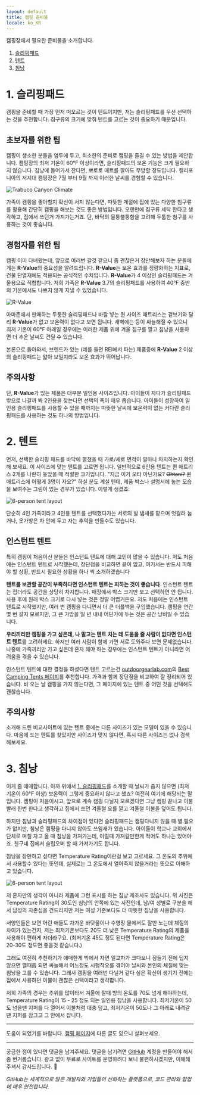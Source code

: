 ```yaml
---
layout: default
title: 캠핑 준비물
locale: ko_KR
---
```


캠핑장에서 필요한 준비물을 소개합니다.

1. [슬리핑패드](#1-슬리핑패드)
1. [텐트](#2-텐트)
1. [침낭](#3-침낭)

# 1. 슬리핑패드

캠핑을 준비할 때 가장 먼저 떠오르는 것이 텐트이지만, 저는 슬리핑패드를 우선 선택하는 것을 추천합니다. 침구류의 크기에 맞춰 텐트를 고르는 것이 중요하기 때문입니다.

## 초보자를 위한 팁

캠핑이 생소한 분들을 염두에 두고, 최소한의 준비로 캠핑을 즐길 수 있는 방법을 제안합니다. 캠핑장의 최저 기온이 60°F 이상이라면, 슬리핑패드의 보온 기능은 크게 필요하지 않습니다. 침낭에 들어가서 잔다면, 뽀로로 매트를 깔아도 무방할 정도입니다. 캘리포니아의 저지대 캠핑장은 7월 부터 9월 까지 이러한 날씨를 경험할 수 있습니다.

![Trabuco Canyon Climate](/assets/img/camping/trabuco_canyon_climate.svg)

가족이 캠핑을 좋아할지 확신이 서지 않는다면, 따뜻한 계절에 집에 있는 다양한 침구류를 활용해 간단히 캠핑을 해보는 것도 좋은 방법입니다. 오랜만에 침구류 세탁 한다고 생각하고, 집에서 쓰던거 가져가는거죠. 단, 바닥의 울퉁불퉁함을 고려해 두툼한 침구를 사용하는 것이 좋습니다.

## 경험자를 위한 팁

캠핑 이미 다녀왔는데, 앞으로 여러번 갈것 같으니 좀 괜찮은거 장만해보자 하는 분들에게는 **R-Value**의 중요성을 알려드립니다. **R-Value**는 보온 효과를 정량화하는 지표로, 건물 단열재에도 적용되는 공식적인 수치입니다. **R-Value**가 4 이상인 슬리핑패드는 겨울용으로 적합합니다. 저희 가족은 **R-Value** 3.7의 슬리핑패드를 사용하여 40°F 중반의 기온에서도 나쁘지 않게 지낼 수 있었습니다.

![**R-Value**](/assets/img/camping/r-value.jpg)

아마존에서 판매하는 두툼한 슬리핑패드나 바람 넣는 퀸 사이즈 매트리스는 겉보기와 달리 **R-Value**가 없고 보온력이 없다고 보면 됩니다. 새벽에는 등이 싸늘해질 수 있으니 최저 기온이 60°F 아래일 경우에는 이러한 제품 위에 겨울 침구를 깔고 침낭을 사용하면 더 추운 날씨도 견딜 수 있습니다.

본론으로 돌아와서, 브렌드가 있는 (예를 들면 REI에서 파는) 제품중에 **R-Value** 2 이상의 슬리핑패드는 얇아 보일지라도 보온 효과가 뛰어납니다.

## 주의사항

단, **R-Value**가 있는 제품은 대부분 일인용 사이즈입니다. 아이들이 자다가 슬리핑패드 밖으로 나갈까 봐 2인용을 찾는다면 선택의 폭이 매우 좁습니다. 아이들이 성장하여 일인용 슬리핑패드를 사용할 수 있을 때까지는 따뜻한 날씨에 보온력이 없는 커다란 슬리핑패드를 사용하는 것도 하나의 방법입니다.

# 2. 텐트

먼저, 선택한 슬리핑 패드를 바닥에 펼쳤을 때 가로/세로 면적이 얼마나 차지하는지 확인해 보세요. 이 사이즈에 맞는 텐트를 고르면 됩니다. 일반적으로 6인용 텐트는 퀸 매트리스 2개를 나란히 놓았을 때 적절한 크기입니다. "지금 이거 오타 아닌가요? ~~Ohtani?~~ 퀸 매트리스에 어떻게 3명이 자요?" 하실 분도 계실 텐데, 제품 박스나 설명서에 눕는 모습을 보여주는 그림이 있는 경우가 있습니다. 이렇게 생겼죠:

![6-person tent layout](/assets/img/camping/6-person-tent-layout.jpg)

단순히 4인 가족이라고 4인용 텐트를 선택했다가는 서로의 발 냄새를 맡으며 엇갈려 눕거나, 옷가방은 차 안에 두고 자는 추억을 만들수도 있습니다.

## 인스턴트 텐트

특히 캠핑이 처음이신 분들은 인스턴트 텐트에 대해 고민이 많을 수 있습니다. 저도 처음에는 인스턴트 텐트로 시작했는데, 장단점을 비교하면 끝이 없고, 여기서는 반드시 피해야 할 상황, 반드시 필요한 상황을 하나 씩 소개하겠습니다 

**텐트를 보관할 공간이 부족하다면 인스턴트 텐트는 피하는 것이 좋습니다**. 인스턴트 텐트는 접더라도 공간을 상당히 차지합니다. 매장에서 박스 크기만 보고 선택하면 안 됩니다. 사용 후에 원래 박스 크기로 다시 넣는 것은 정말 어렵거든요. 저도 처음에는 인스턴트 텐트로 시작했지만, 여러 번 캠핑을 다니면서 더 큰 더플백을 구입했습니다. 캠핑을 연간 몇 번 갈지 모르지만, 그 큰 가방을 일 년 내내 어딘가에 두는 것은 공간 낭비일 수 있습니다.

**우리끼리만 캠핑을 가고 싶은데, 나 말고는 텐트 치는 데 도움을 줄 사람이 없다면 인스턴트 텐트**를 고려하세요. 하지만 여러 사람이 함께 가면 서로 도와주다 보면 문제없습니다. 나중에 가족끼리만 가고 싶은데 혼자 해야 하는 경우에는 인스턴트 텐트가 아니라면 어려움을 겪을 수 있습니다.

인스턴트 텐트에 대한 결정을 하셨다면 텐트 고르는건 [outdoorgearlab.com](http://outdoorgearlab.com)의 [Best Camping Tents 페이지](https://www.outdoorgearlab.com/topics/camping-and-hiking/best-camping-tent)를 추천합니다. 가격과 함께 장단점을 비교하여 잘 정리되어 있습니다. 비 오는 날 캠핑을 가지 않는다면, 그 페이지에 있는 텐트 중 어떤 것을 선택해도 괜찮습니다.

## 주의사항

소개해 드린 비교사이트에 있는 텐트 중에는 다른 사이즈가 있는 모델이 있을 수 있습니다. 마음에 드는 텐트를 찾았지만 사이즈가 맞지 않다면, 혹시 다른 사이즈는 없나 검색해보세요.

# 3. 침낭

이게 좀 애매합니다. 아까 위에서 [1. 슬리핑패드](#1-슬리핑패드)를 소개할 때 날씨가 춥지 않으면 (최저기온이 60°F 이상) 보온력이 그렇게 중요하지 않다고 했죠? 여전히 여기에 해당되는 말입니다. 캠핑이 처음이시고, 앞으로 계속 캠핑 다닐지 모르겠다면 그냥 캠핑 끝나고 이불빨래 한번 한다고 생각하고 집에서 쓰던 겨울철 요를 깔고 겨울철 이불을 덮어도 됩니다.

하지만 침낭과 슬리핑패드의 차이점이 있다면 슬리핑패드는 캠핑다니지 않을 때 별 필요가 없지만, 침낭은 캠핑을 다니지 않아도 쓰임새가 있습니다. 아이들이 학교나 교회에서 단체로 며칠 자고 올 때 침낭을 가져가는데, 이럴때 가져갈만한게 적어도 하나는 있어야죠. 친구네 집에서 슬립오버 할 때 가져가기도 합니다.

침낭을 장만하고 싶다면 Temperature Rating이란걸 보고 고르세요. 그 온도의 추위에서 사용할수 있다는 뜻인데, 실제로는 그 온도에서 얼어죽지 않을거라는 뜻으로 이해하고 있습니다.

![6-person tent layout](/assets/img/camping/sleeping-bag-temp-rating.jpg)

저 혼자만의 생각이 아니라 제품에 그런 표시를 하는 침낭 제조사도 있습니다. 위 사진은 Temperature Rating이 30도인 침낭의 안쪽에 있는 사진인데, 남/여 성별로 구분을 해서 남성의 자존심을 건드리지만 저는 여성 기준보다도 더 따뜻한 침낭을 사용합니다.

서양인들은 보면 어린 애들도 차가운 바닷물이나 수영장 물에서도 잘만 노는데 체질의 차이가 있는건지, 저는 최저기온보다도 20도 더 낮은 Temperature Rating의 제품을 사용해야 편하게 자더라구요. (최저기온 45도 정도 된다면 Temperature Rating은 20-30도 정도면 좋을것 같습니다.)

그래도 여전히 추천하기가 애매한게 밖에서 자면 일교차가 크다보니 잠들기 전에 덥지 않으면 깰때쯤 되면 싸늘해서 어느정도 시행착오를 겪어야 날씨와 본인의 체질에 맞는 침낭을 고를 수 있습니다. 그래서 캠핑을 여러번 다닐거 같다 싶은 확신이 생기기 전에는 집에서 사용하던 이불이 괜찮은 선택이라고 생각합니다.

저희 가족의 경우는 추위를 많이타서 겨울에 잘때 방의 온도를 70도 넘게 해야하는데, Temperature Rating이 15 - 25 정도 되는 일인용 침낭을 사용합니다. 최저기온이 50도 넘을땐 지퍼를 다 열어서 이불처럼 대충 덮고, 최저기온이 50도나 그 아래로 내려갈땐 지퍼를 잠그고 그 안에서 잡니다.


---

도움이 되었기를 바랍니다. [캠핑 페이지](/camping)에 다른 글도 있으니 살펴보세요.

---

궁금한 점이 있다면 댓글을 남겨주세요. 댓글을 남기려면 [GitHub](http://github.com) 계정을 만들어야 해서 좀 번거롭습니다. 광고 없이 무료로 사이트를 운영하려다 보니 불편하시겠지만, 이해해 주셔서 감사드립니다. 🙂

*GitHub는 세계적으로 많은 개발자와 기업들이 신뢰하는 플랫폼으로, 코드 관리와 협업에 매우 안전합니다.*
